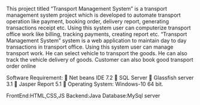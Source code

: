 This project titled “Transport Management System” is a transport 
management system project which is developed to automate transport operation 
like payment, booking order, delivery report, generating transactions receipt etc. 
Using this system user can computerize transport office work like billing, 
tracking payments, creating report etc.
“Transport Management System” system is a web application to 
maintain day to day transactions in transport office. Using this system user can 
manage transport work. He can select vehicle to transport the goods. He can 
also track the vehicle delivery of goods. Customer can also book good transport 
order online

Software Requirement:
 Net beans IDE 7.2
 SQL Server
 Glassfish server 3.1
 Jasper Report 5.1
 Operating System: Windows-10 64 bit.

FrontEnd:HTML,CSS,JS
Backend:Java
Database:MySql server
